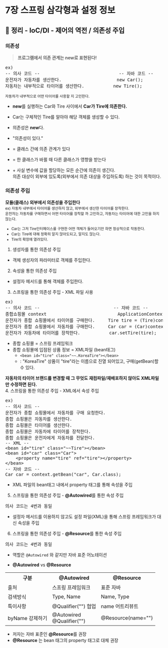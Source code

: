 # 7장 스프링 삼각형과 설정 정보

## 📝 정리 - IoC/DI - 제어의 역전 / 의존성 주입

### 의존성
> **프로그램에서 의존 관계는 new로 표현된다!**
<pre>
ex)
-- 의사 코드 --                              -- 자바 코드 --
운전자가 자동차를 생산한다.                     new Car();
자동차는 내부적으로 타이어를 생산한다.           new Tire();
</pre>
<small>자동차가 내부적으로 어떤 타이어를 사용할 지 고민한다.<br></small>
- **new**를 실행하는 Car와 Tire 사이에서 **Car가 Tire에 의존한다.**
- Car는 구체적인 Tire를 알아야 해당 객체를 생성할 수 있다.
- 의존성은 **new**다.

- "의존성이 있다."
- = 클래스 간에 의존 관계가 있다
- = 한 클래스가 바뀔 때 다른 클래스가 영향을 받는다
- &plus; 사실 변수에 값을 할당하는 모든 순간에 의존이 생긴다.<br>
    의존 대상이 외부에 있도록(외부에서 의존 대상을 주입하도록) 하는 것이 목적이다.

### 의존성 주입
**모듈(클래스) 외부에서 의존성을 주입한다**<br>
<small>ex) 자동차 내부에서 타이어를 생산하지 않고, 외부에서 생산한 타이어를 장착한다.<br>
운전자는 자동차를 구매하면서 어떤 타이어를 장착할 까 고민하고, 자동차는 타이어에 대한 고민을 하지 않는다.<br>
- Car는 그저 Tire인터페이스를 구현한 어떤 객체가 들어오기만 하면 정상적으로 작동한다.
- Car는 Tire에 대해 정확히 알지 않아도되고, 알지도 않는다.
- Tire의 확장에 열려있다.
</small>

1. 생성자를 통한 의존성 주입
- 객체 생성자의 파라미터로 객체를 주입한다.
2. 속성을 통한 의존성 주입
- 설정자 메서드를 통해 객체를 주입한다.
3. 스프링을 통한 의존성 주입 - XML 파일 사용
<pre>
ex)
-- 의사 코드 --                            -- 자바 코드 --
종합쇼핑몰 context                           ApplicationContext context = new ClassPathXmlApplicationContext("~.xml", Driver.class);
운전자가 종합 쇼핑몰에서 타이어를 구매한다.     Tire tire = (Tire)context.getBean("tire");
운전자가 종합 쇼핑몰에서 자동차를 구매한다.     Car car = (Car)context.getBean("car");       
운전자가 자동차에 타이어를 장착한다.           car.setTire(tire);
</pre>
- 종합 쇼핑몰 = 스프링 프레임워크
- 종합 쇼핑몰에 입점된 상품 정보 = XML파일 (bean태그)
  - `<bean id="tire" class="~~.KoreaTire"></bean>`
  - : "KoreaTire" 상품이 "tire"라는 이름으로 진열 되어있고, 구매(getBean)할 수 있다. 

<b>자동차의 타이어 브랜드를 변경할 때 그 무엇도 재컴파일/재배포하지 않아도 XML파일만 수정하면 된다.</b><br>
4. 스프링을 통한 의존성 주입 - XML에서 속성 주입
<pre>
ex)
-- 의사 코드 --
운전자가 종합 쇼핑몰에서 자동차를 구매 요청한다.       
종합 쇼핑몰은 자동차를 생산한다.
종합 쇼핑몰은 타이어를 생산한다.
종합 쇼핑몰은 자동차에 타이어를 장착한다.
종합 쇼핑몰은 운전자에게 자동차를 전달한다.
-- XML --
&lt;bean id="tire" class="~~Tire"&gt;&lt;/bean&gt;
&lt;bean id="car" class="Car"&gt;
    &lt;property name="tire" ref="tire"&gt;&lt;/property&gt;
&lt;/bean&gt;
-- 자바 코드 --
Car car = context.getBean("car", Car.class);
</pre>
- XML 파일의 bean태그 내에서 property 태그를 통해 속성을 주입
5. 스프링을 통한 의존성 주입 - **@Autowired**를 통한 속성 주입
<pre>의사 코드는 4번과 동일</pre>
- 설정자 메서드를 이용하지 않고도 설정 파일(XML)을 통해 스프링 프레임워크가 대신 속성을 주입
6. 스프링을 통한 의존성 주입 - **@Resource**를 통한 속성 주입
<pre>의사 코드는 4번과 동일</pre>
- 역할은 `@Autowired` 와 같지만 자바 표준 어노테이션

- **@Autowired** vs **@Resource**
<table>
    <tr><th>구분</th><th>@Autowired</th><th>@Resource</th></tr>
    <tr><td>출처</td><td>스프링 프레임워크</td><td>표준 자바</td></tr>
    <tr><td>검색방식</td><td>Type, Name</td><td>Name, Type</td></tr>
    <tr><td>특이사항</td><td>@Qualifier("") 협업</td><td>name 어트리뷰트</td></tr>
    <tr><td>byName 강제하기</td><td>@Autowired<br>@Qualifier("")</td><td>@Resource(name="")</td></tr>
</table>

- 저자는 자바 표준인 **@Resource**를 권장
- **@Resource** 는 bean 태그의 property 태그로 대체 권장
